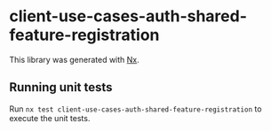 # client-use-cases-auth-shared-feature-registration

This library was generated with [Nx](https://nx.dev).

## Running unit tests

Run `nx test client-use-cases-auth-shared-feature-registration` to execute the unit tests.

